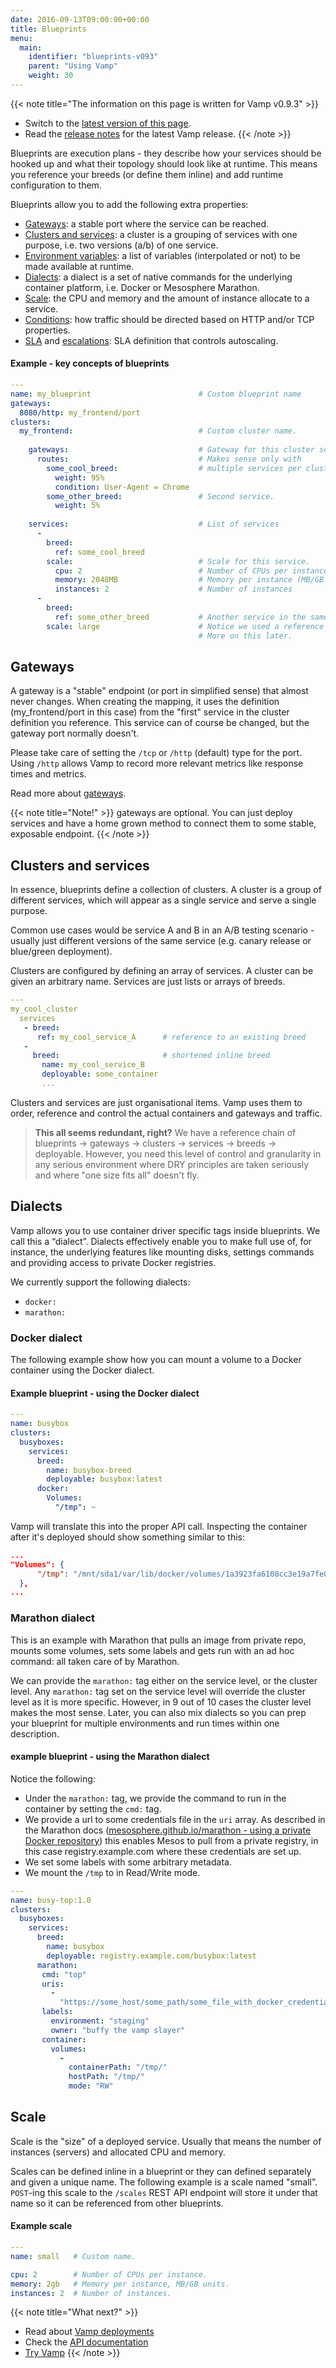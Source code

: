 ```yaml
---
date: 2016-09-13T09:00:00+00:00
title: Blueprints
menu:
  main:
    identifier: "blueprints-v093"
    parent: "Using Vamp"
    weight: 30
---
```


{{< note title="The information on this page is written for Vamp v0.9.3" >}}

* Switch to the [latest version of this page](/documentation/using-vamp/blueprints).
* Read the [release notes](/documentation/release-notes/latest) for the latest Vamp release.
{{< /note >}}

Blueprints are execution plans - they describe how your services should be hooked up and what their topology should look like at runtime. This means you reference your breeds (or define them inline) and add runtime configuration to them.

Blueprints allow you to add the following extra properties:

- [Gateways](/documentation/using-vamp/v0.9.3/blueprints/#gateways): a stable port where the service can be reached.
- [Clusters and services](/documentation/using-vamp/v0.9.3/blueprints/#clusters-and-services): a cluster is a grouping of services with one purpose, i.e. two versions (a/b) of one service.
- [Environment variables](/documentation/using-vamp/v0.9.3/environment-variables/): a list of variables (interpolated or not) to be made available at runtime.
- [Dialects](/documentation/using-vamp/v0.9.3/blueprints/#dialects): a dialect is a set of native commands for the underlying container platform, i.e. Docker or Mesosphere Marathon.
- [Scale](/documentation/using-vamp/v0.9.3/blueprints/#scale): the CPU and memory and the amount of instance allocate to a service.
- [Conditions](/documentation/using-vamp/v0.9.3/conditions/): how traffic should be directed based on HTTP and/or TCP properties.
- [SLA](/documentation/using-vamp/v0.9.3/sla/) and [escalations](/documentation/using-vamp/escalations/): SLA definition that controls autoscaling.

#### Example - key concepts of blueprints

```yaml
---
name: my_blueprint                        # Custom blueprint name
gateways:
  8080/http: my_frontend/port
clusters:
  my_frontend:                            # Custom cluster name.
  
    gateways:                             # Gateway for this cluster services.
      routes:                             # Makes sense only with
        some_cool_breed:                  # multiple services per cluster.
          weight: 95%
          condition: User-Agent = Chrome
        some_other_breed:                 # Second service.
          weight: 5%
          
    services:                             # List of services
      -
        breed:
          ref: some_cool_breed
        scale:                            # Scale for this service.
          cpu: 2                          # Number of CPUs per instance.
          memory: 2048MB                  # Memory per instance (MB/GB units).
          instances: 2                    # Number of instances
      -                                          
        breed: 
          ref: some_other_breed           # Another service in the same cluster.  
        scale: large                      # Notice we used a reference to a "scale". 
                                          # More on this later.
```

## Gateways

A gateway is a "stable" endpoint (or port in simplified sense) that almost never changes. When creating the mapping, it uses the definition (my_frontend/port in this case) from the "first" service in the cluster definition you reference. This service can of course be changed, but the gateway port normally doesn't.

Please take care of setting the `/tcp` or `/http` (default) type for the port. Using `/http` allows Vamp to record more relevant metrics like response times and metrics.

Read more about [gateways](/documentation/using-vamp/gateways/).

{{< note title="Note!" >}}
gateways are optional. You can just deploy services and have a home grown method to connect them to some stable, exposable endpoint.
{{< /note >}}

## Clusters and services

In essence, blueprints define a collection of clusters.
A cluster is a group of different services, which will appear as a single service and serve a single purpose.

Common use cases would be service A and B in an A/B testing scenario - usually just different
versions of the same service (e.g. canary release or blue/green deployment).

Clusters are configured by defining an array of services. A cluster can be given an arbitrary name. Services are just lists or arrays of breeds.

```yaml
---
my_cool_cluster
  services
   - breed: 
      ref: my_cool_service_A      # reference to an existing breed
   -
     breed:                       # shortened inline breed
       name: my_cool_service_B
       deployable: some_container
       ...
```

Clusters and services are just organisational items. Vamp uses them to order, reference and control the actual containers and gateways and traffic.

> **This all seems redundant, right?** We have a reference chain of blueprints -> gateways -> clusters -> services -> breeds -> deployable. However, you need this level of control and granularity in any serious environment where DRY principles are taken seriously and where "one size fits all" doesn't fly.


## Dialects

Vamp allows you to use container driver specific tags inside blueprints. We call this a “dialect”.  Dialects effectively enable you to make full use of, for instance, the underlying features like mounting disks, settings commands and providing access to private Docker registries.

We currently support the following dialects:

- `docker:`
- `marathon:`

### Docker dialect

The following example show how you can mount a volume to a Docker container using the Docker dialect.

#### Example blueprint - using the Docker dialect

```yaml
---
name: busybox
clusters:
  busyboxes:
    services:
      breed:
        name: busybox-breed
        deployable: busybox:latest
      docker:
        Volumes:
          "/tmp": ~
```

Vamp will translate this into the proper API call. Inspecting the container after it's deployed should show something similar to this:

```json
...
"Volumes": {
      "/tmp": "/mnt/sda1/var/lib/docker/volumes/1a3923fa6108cc3e19a7fe0eeaa2a6c0454688ca6165d1919bf647f5f370d4d5/_data"
  },
...    
```    

### Marathon dialect

This is an example with Marathon that pulls an image from private repo, mounts some volumes, sets some labels and gets run with an ad hoc command: all taken care of by Marathon.
  
We can provide the `marathon:` tag either on the service level, or the cluster level. Any `marathon:` tag set on the service level will override the cluster level as it is more specific. However, in 9 out of 10 cases the cluster level makes the most sense. Later, you can also mix dialects so you can prep your blueprint for multiple environments and run times within one description.


#### example blueprint - using the Marathon dialect

Notice the following:

* Under the `marathon:` tag, we provide the command to run in the container by setting the `cmd:` tag.
* We provide a url to some credentials file in the `uri` array. As described in the Marathon docs ([mesosphere.github.io/marathon - using a private Docker repository](https://mesosphere.github.io/marathon/docs/native-docker.html#using-a-private-docker-repository)) this enables Mesos
to pull from a private registry, in this case registry.example.com where these credentials are set up.
* We set some labels with some arbitrary metadata.
* We mount the `/tmp` to in Read/Write mode.

```yaml
---
name: busy-top:1.0
clusters:
  busyboxes:
    services:
      breed:
        name: busybox
        deployable: registry.example.com/busybox:latest
      marathon:
       cmd: "top"
       uris:
         -
           "https://some_host/some_path/some_file_with_docker_credentials"
       labels:
         environment: "staging"
         owner: "buffy the vamp slayer"
       container:
         volumes:
           -
             containerPath: "/tmp/"
             hostPath: "/tmp/"
             mode: "RW"
```


## Scale

Scale is the "size" of a deployed service. Usually that means the number of instances (servers) and allocated CPU and memory.

Scales can be defined inline in a blueprint or they can defined separately and given a unique name. The following example is a scale named "small". `POST`-ing this scale to the `/scales` REST API endpoint will store it under that name so it can be referenced from other blueprints.

#### Example scale

```yaml
---
name: small   # Custom name.

cpu: 2        # Number of CPUs per instance.
memory: 2gb   # Memory per instance, MB/GB units.
instances: 2  # Number of instances.
```

{{< note title="What next?" >}}
* Read about [Vamp deployments](/documentation/using-vamp/deployments/)
* Check the [API documentation](/documentation/api/v0.9.3/api-reference)
* [Try Vamp](/documentation/installation/hello-world)
{{< /note >}}

